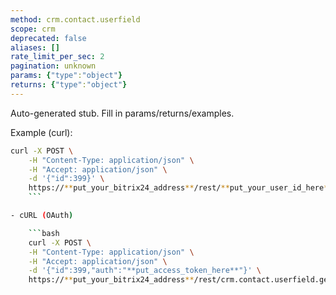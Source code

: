 ```yaml
---
method: crm.contact.userfield
scope: crm
deprecated: false
aliases: []
rate_limit_per_sec: 2
pagination: unknown
params: {"type":"object"}
returns: {"type":"object"}
---
```


Auto-generated stub. Fill in params/returns/examples.

Example (curl):

```bash
curl -X POST \
    -H "Content-Type: application/json" \
    -H "Accept: application/json" \
    -d '{"id":399}' \
    https://**put_your_bitrix24_address**/rest/**put_your_user_id_here**/**put_your_webbhook_here**/crm.contact.userfield.get
    ```

- cURL (OAuth)

    ```bash
    curl -X POST \
    -H "Content-Type: application/json" \
    -H "Accept: application/json" \
    -d '{"id":399,"auth":"**put_access_token_here**"}' \
    https://**put_your_bitrix24_address**/rest/crm.contact.userfield.get
```
